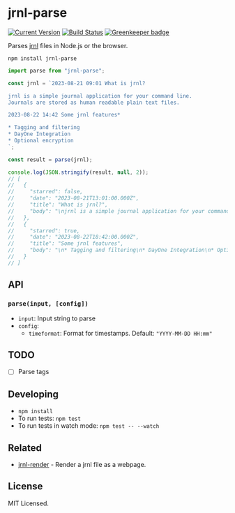 # jrnl-parse

[![Current Version](https://img.shields.io/npm/v/jrnl-parse.svg)](https://www.npmjs.org/package/jrnl-parse)
[![Build Status](https://travis-ci.org/sloria/jrnl-parse.svg?branch=master)](https://travis-ci.org/sloria/jrnl-parse)
[![Greenkeeper badge](https://badges.greenkeeper.io/sloria/jrnl-parse.svg)](https://greenkeeper.io/)

Parses [jrnl](http://jrnl.sh) files in Node.js or the browser.

```
npm install jrnl-parse
```

```javascript
import parse from "jrnl-parse";

const jrnl = `2023-08-21 09:01 What is jrnl?

jrnl is a simple journal application for your command line.
Journals are stored as human readable plain text files.

2023-08-22 14:42 Some jrnl features*

* Tagging and filtering
* DayOne Integration
* Optional encryption
`;

const result = parse(jrnl);

console.log(JSON.stringify(result, null, 2));
// [
//   {
//     "starred": false,
//     "date": "2023-08-21T13:01:00.000Z",
//     "title": "What is jrnl?",
//     "body": "\njrnl is a simple journal application for your command line.\nJournals are stored as human readable plain text files.\n\n"
//   },
//   {
//     "starred": true,
//     "date": "2023-08-22T18:42:00.000Z",
//     "title": "Some jrnl features",
//     "body": "\n* Tagging and filtering\n* DayOne Integration\n* Optional encryption\n"
//   }
// ]
```

## API

### `parse(input, [config])`

* `input`: Input string to parse
* `config`:
  * `timeformat`: Format for timestamps. Default: `"YYYY-MM-DD HH:mm"`

## TODO

* [ ] Parse tags

## Developing

* `npm install`
* To run tests: `npm test`
* To run tests in watch mode: `npm test -- --watch`

## Related

* [jrnl-render](https://github.com/sloria/jrnl-render) - Render a jrnl
    file as a webpage.

## License

MIT Licensed.
